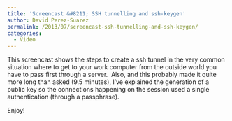 ```yaml
---
title: 'Screencast &#8211; SSH tunnelling and ssh-keygen'
author: David Perez-Suarez
permalink: /2013/07/screencast-ssh-tunnelling-and-ssh-keygen/
categories:
  - Video
---
```

This screencast shows the steps to create a ssh tunnel in the very common situation where to get to your work computer from the outside world you have to pass first through a server.  Also, and this probably made it quite more long than asked (9.5 minutes), I&#8217;ve explained the generation of a public key so the connections happening on the session used a single authentication (through a passphrase).

Enjoy!

